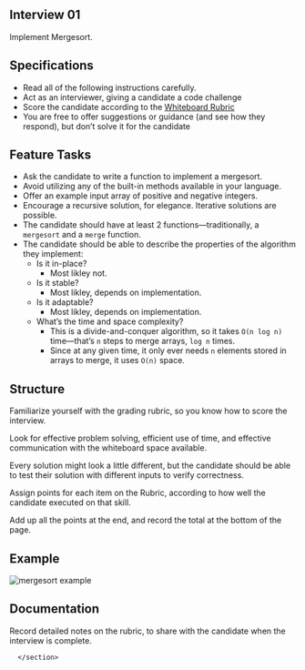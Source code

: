 <section style="height: auto;">
        <h1 id="interview-01">Interview 01</h1>

<p>Implement Mergesort.</p>

<h2 id="specifications">Specifications</h2>

<ul>
  <li>Read all of the following instructions carefully.</li>
  <li>Act as an interviewer, giving a candidate a code challenge</li>
  <li>Score the candidate according to the <a href="https://docs.google.com/spreadsheets/d/1scthkmARfzAFZrSYAp6LA2coOaoWUWbSzMbtIU4jcHw" target="_blank">Whiteboard Rubric</a></li>
  <li>You are free to offer suggestions or guidance (and see how they respond),  but don’t solve it for the candidate</li>
</ul>

<h2 id="feature-tasks">Feature Tasks</h2>

<ul>
  <li>Ask the candidate to write a function to implement a mergesort.</li>
  <li>Avoid utilizing any of the built-in methods available in your language.</li>
  <li>Offer an example input array of positive and negative integers.</li>
  <li>Encourage a recursive solution, for elegance. Iterative solutions are possible.</li>
  <li>The candidate should have at least 2 functions—traditionally, a <code class="language-plaintext highlighter-rouge">mergesort</code> and a <code class="language-plaintext highlighter-rouge">merge</code> function.</li>
  <li>The candidate should be able to describe the properties of the algorithm they implement:
    <ul>
      <li>Is it in-place?
        <ul>
          <li>Most likley not.</li>
        </ul>
      </li>
      <li>Is it stable?
        <ul>
          <li>Most likley, depends on implementation.</li>
        </ul>
      </li>
      <li>Is it adaptable?
        <ul>
          <li>Most likley, depends on implementation.</li>
        </ul>
      </li>
      <li>What’s the time and space complexity?
        <ul>
          <li>This is a divide-and-conquer algorithm, so it takes <code class="language-plaintext highlighter-rouge">O(n log n)</code> time—that’s <code class="language-plaintext highlighter-rouge">n</code> steps to merge arrays, <code class="language-plaintext highlighter-rouge">log n</code> times.</li>
          <li>Since at any given time, it only ever needs <code class="language-plaintext highlighter-rouge">n</code> elements stored in arrays to merge, it uses <code class="language-plaintext highlighter-rouge">O(n)</code> space.</li>
        </ul>
      </li>
    </ul>
  </li>
</ul>

<h2 id="structure">Structure</h2>

<p>Familiarize yourself with the grading rubric, so you know how to score the interview.</p>

<p>Look for effective problem solving, efficient use of time, and effective communication with the whiteboard space available.</p>

<p>Every solution might look a little different, but the candidate should be able to test their solution with different inputs to verify correctness.</p>

<p>Assign points for each item on the Rubric, according to how well the candidate executed on that skill.</p>

<p>Add up all the points at the end, and record the total at the bottom of the page.</p>

<h2 id="example">Example</h2>

<p><img src="/common_curriculum/data_structures_and_algorithms/Code_401/class-29/Merge_sort_algorithm_diagram.png" alt="mergesort example"></p>

<h2 id="documentation">Documentation</h2>

<p>Record detailed notes on the rubric, to share with the candidate when the interview is complete.</p>


      </section>